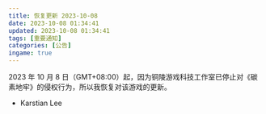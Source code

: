 ```yaml
---
title: 恢复更新 2023-10-08
date: 2023-10-08 01:34:41
updated: 2023-10-08 01:34:41
tags: [重要通知]
categories: [公告]
ingame: true
---
```


2023 年 10 月 8 日（GMT+08:00）起，因为铜陵游戏科技工作室已停止对《碳素地牢》的侵权行为，所以我恢复对该游戏的更新。

<!-- DESC_END -->

- Karstian Lee
